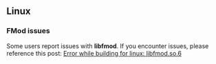## Linux

### FMod issues
Some users report issues with __libfmod__. If you encounter issues, please reference this post: [Error while building for linux: libfmod.so.6](https://discuss.cocos2d-x.org/t/error-while-building-for-linux-libfmod-so-6/26553/31?u=doyoque)